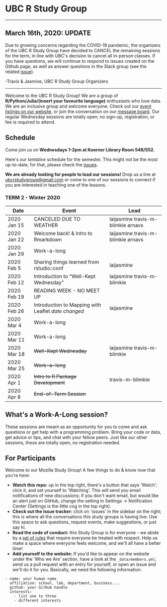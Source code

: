UBC R Study Group
=======================


***


## March 16th, 2020: UPDATE
Due to growing concerns regarding the COVID-19 pandemic, the organizers of the
UBC R Study Group have decided to CANCEL the remaining sessions for the term, in
line with UBC's decision to cancel all in-person classes. If you have questions,
we will continue to respond to issues created on the Github page, as well as
answer questions in the Slack group (see the related
[issue](https://github.com/UBC-R-Study-group/studyGroup/issues/2#issuecomment-538673045)).  

-Travis & Jasmine, UBC R Study Group Organizers


***


Welcome to the UBC R Study Group! We are a group of **R/Python/Julia/(insert
your favourite language)** enthusiasts who love data. We are an inclusive group
and welcome everyone. Check out our [event listings on our
website](http://ubc-r-study-group.github.io/studyGroup/), or join the
conversation on our [message
board](https://github.com/ubc-r-study-group/studyGroup/issues). Our regular
Wednesday sessions are totally open; no sign-up, registration, or fee is
required to attend.

## Schedule
Come join us on **Wednesdays 1-2pm at Koerner Library Room 548/552.**

Here's our *tentative* schedule for the semester. This might not be the most
up-to-date; for that, please check the
[issues](https://github.com/UBC-R-Study-group/studyGroup/issues).

**We are already looking for people to lead our sessions!** Drop us a line at
ubcrstudygroup@gmail.com or come to one of our sessions to connect if you are
interested in teaching one of the lessons.

### TERM 2 - Winter 2020
| Date      | Event                                               | Lead      |
|-----------|-----------------------------------------------------|-----------|
|2020 Jan 15| CANCELED DUE TO WEATHER                             | laijasmine travis-m-blimkie arnavs|
|2020 Jan 22| Welcome back! & Intro to Rmarkdown                  | laijasmine travis-m-blimkie arnavs|
|2020 Jan 29| Work-a-long                                         |           |
|2020 Feb 5 | Sharing things learned from rstudio::conf           | laijasmine|
|2020 Feb 12| Introduction to “Well-Kept Wednesday”               | laijasmine travis-m-blimkie|
|2020 Feb 19| READING WEEK - NO MEET UP                           |           |
|2020 Feb 26| Introduction to Mapping with Leaflet *date changed* | laijasmine|
|2020 Mar 4 | Work-a-long                                         |           |
|2020 Mar 11| Work-a-long                                         |           |
|2020 Mar 18| ~~Well-Kept Wednesday~~                                 | laijasmine travis-m-blimkie       |
|2020 Mar 25| ~~Work-a-long~~                                         |           |
|2020 Apr 1 | ~~Intro to R Package Development~~                      | travis-m-blimkie |       |
|2020 Apr 8 | ~~End-of-Term Session~~                                 |           |


## What's a Work-A-Long session?
These sessions are meant as an opportunity for you to come and ask questions or
get help with a programming problem. Bring your code or data, get advice or
tips, and chat with your fellow peers. Just like our other sessions, these are
totally open, no registration needed.

## For Participants
Welcome to our Mozilla Study Group! A few things to do & know now that you're here:

 - **Watch this repo:** up in the top right, there's a button that says 'Watch';
 click it, and set yourself to 'Watching'. This will send you email
 notifications of new discussions; if you don't want email, but would like an
 alert just on GitHub, change the setting in Settings -> Notification Center
 (Settings is the little cog in the top right).
 - **Check out the issue tracker:** click on 'issues' in the sidebar on the
 right; this is where all the conversations this study groups is having live.
 Use this space to ask questions, request events, make suggestions, or just say
 hi.
 - **Read the code of conduct:** this Study Group is for everyone - we abide by
 a [set of rules](https://www.mozillascience.org/code-of-conduct/) that require
 everyone be treated with respect. Help us make a space where everyone feels
 welcome, and we'll all have a better time!
 - **Add yourself to the website:** If you'd like to appear on the website under
 the 'Who we Are' section, have a look at the `_data/members.yml`; send us a
 pull request with an entry for yourself, or open an issue and we'll do it for
 you. Basically, we need the following information:


```
- name: your human name
  affiliation: school, lab, department, business....
  github: your GitHub handle
  interests:
    - list one to three
    - different interests
```
